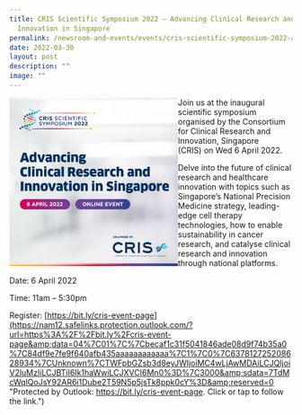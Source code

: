 ```yaml
---
title: CRIS Scientific Symposium 2022 – Advancing Clinical Research and
  Innovation in Singapore
permalink: /newsroom-and-events/events/cris-scientific-symposium-2022-advancing-clinical-research/
date: 2022-03-30
layout: post
description: ""
image: ""
---
```

<img src="/images/Newsroom%20&amp;%20Events/Events/cris-symopsium_sq.png" align="left" style="width:300px">

Join us at the inaugural scientific symposium organised by the Consortium for Clinical Research and Innovation, Singapore (CRIS)&nbsp;on Wed 6 April 2022.

Delve into the future of clinical research and healthcare innovation with topics such as Singapore’s National Precision Medicine strategy, leading-edge cell therapy technologies, how to enable sustainability in cancer research, and catalyse clinical research and innovation through national platforms.

Date: 6 April 2022

Time: 11am – 5:30pm

Register:&nbsp;[https://bit.ly/cris-event-page](https://nam12.safelinks.protection.outlook.com/?url=https%3A%2F%2Fbit.ly%2Fcris-event-page&amp;data=04%7C01%7C%7Cbecaf1c31f5041846ade08d9f74b35a0%7C84df9e7fe9f640afb435aaaaaaaaaaaa%7C1%7C0%7C637812725208628934%7CUnknown%7CTWFpbGZsb3d8eyJWIjoiMC4wLjAwMDAiLCJQIjoiV2luMzIiLCJBTiI6Ik1haWwiLCJXVCI6Mn0%3D%7C3000&amp;sdata=7TdMcWqlQoJsY92AR6i1Dube2T59N5p5jsTk8ppk0cY%3D&amp;reserved=0 "Protected by Outlook: https://bit.ly/cris-event-page. Click or tap to follow the link.")